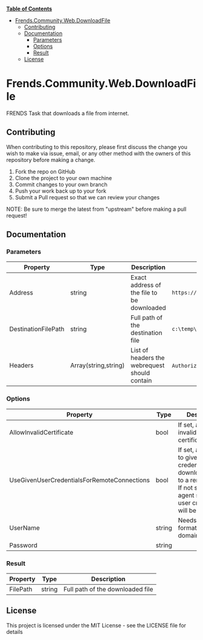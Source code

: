 **[Table of Contents](http://tableofcontent.eu)**
- [Frends.Community.Web.DownloadFile](#frendscommunitywebdownloadfile)
  - [Contributing](#contributing)
  - [Documentation](#documentation)
    - [Parameters](#parameters)
    - [Options](#options)
    - [Result](#result)
  - [License](#license)


# Frends.Community.Web.DownloadFile
FRENDS Task that downloads a file from internet.

## Contributing
When contributing to this repository, please first discuss the change you wish to make via issue, email, or any other method with the owners of this repository before making a change.

1. Fork the repo on GitHub
2. Clone the project to your own machine
3. Commit changes to your own branch
4. Push your work back up to your fork
5. Submit a Pull request so that we can review your changes

NOTE: Be sure to merge the latest from "upstream" before making a pull request!

## Documentation

### Parameters

| Property            |  Type               | Description                                   | Example                     |
|---------------------|---------------------|-----------------------------------------------|-----------------------------|
| Address             | string              | Exact address of the file to be downloaded    | `https://api.github.com/repos/foo/bar/zipball` |
| DestinationFilePath | string              | Full path of the destination file             | `c:\temp\foo.txt`           |
| Headers             | Array(string,string)| List of headers the webrequest should contain | `Authorization token` `xxx` |

### Options

| Property                                    | Type           | Description                                    | Example                   |
|---------------------------------------------|----------------|------------------------------------------------|---------------------------|
| AllowInvalidCertificate                     | bool           | If set, allows invalid SSL certificates
| UseGivenUserCredentialsForRemoteConnections | bool           | If set, allows you to give the user credentials when downloading file to a remote host. If not set, the agent service user credentials will be used.| |
| UserName                                    | string         | Needs to be of format domain\username | `example\Admin` |
| Password                                    | string         | | |

### Result

| Property        | Type     | Description                      |
|-----------------|----------|----------------------------------|
| FilePath        | string   | Full path of the downloaded file|



## License

This project is licensed under the MIT License - see the LICENSE file for details
